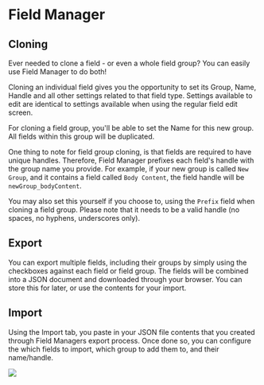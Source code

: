 # Field Manager

## Cloning

Ever needed to clone a field - or even a whole field group? You can easily use Field Manager to do both!

Cloning an individual field gives you the opportunity to set its Group, Name, Handle and all other settings related to that field type. Settings available to edit are identical to settings available when using the regular field edit screen.

For cloning a field group, you'll be able to set the Name for this new group. All fields within this group will be duplicated.

One thing to note for field group cloning, is that fields are required to have unique handles. Therefore, Field Manager prefixes each field's handle with the group name you provide. For example, if your new group is called `New Group`, and it contains a field called `Body Content`, the field handle will be `newGroup_bodyContent`.

You may also set this yourself if you choose to, using the `Prefix` field when cloning a field group. Please note that it needs to be a valid handle (no spaces, no hyphens, underscores only).

## Export

You can export multiple fields, including their groups by simply using the checkboxes against each field or field group. The fields will be combined into a JSON document and downloaded through your browser. You can store this for later, or use the contents for your import.

## Import

Using the Import tab, you paste in your JSON file contents that you created through Field Managers export process. Once done so, you can configure the which fields to import, which group to add them to, and their name/handle.

![](/docs/screenshots/import.png)
